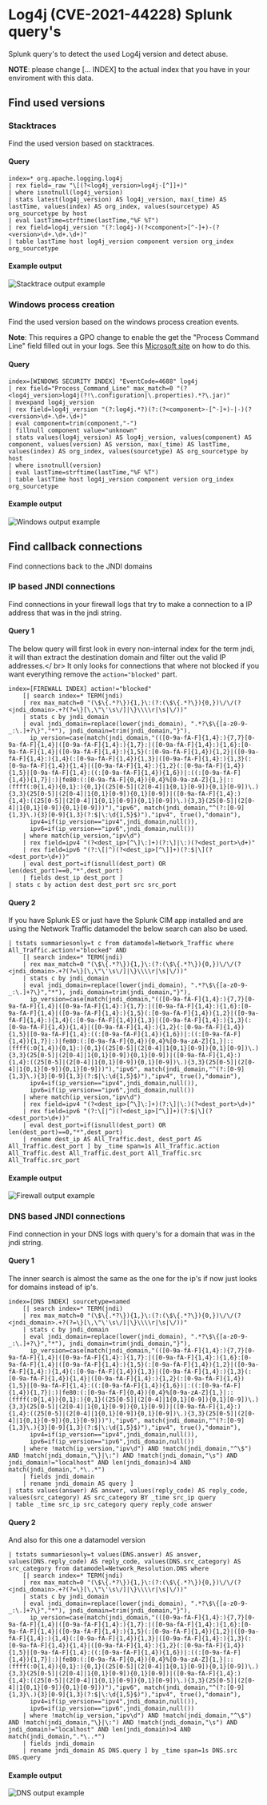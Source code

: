 # Log4j (CVE-2021-44228) Splunk query's
Splunk query's to detect the used Log4j version and detect abuse.

**NOTE**: please change [... INDEX] to the actual index that you have in your enviroment with this data.

## Find used versions
### Stacktraces
Find the used version based on stacktraces.

#### Query
```
index=* org.apache.logging.log4j 
| rex field=_raw "\[(?<log4j_version>log4j-[^]]+)" 
| where isnotnull(log4j_version) 
| stats latest(log4j_version) AS log4j_version, max(_time) AS lastTime, values(index) AS org_index, values(sourcetype) AS org_sourcetype by host 
| eval lastTime=strftime(lastTime,"%F %T")
| rex field=log4j_version "(?:log4j-)(?<component>[^-]+)-(?<version>\d+.\d+.\d+)"
| table lastTime host log4j_version component version org_index org_sourcetype
```
#### Example output
![Stacktrace output example](/images/log4j_stacktrace.PNG?raw=true "Stracktrace example output")

### Windows process creation
Find the used version based on the windows process creation events. 

**Note**: This requires a GPO change to enable the get the "Process Command Line" field filled out in your logs. See this [Microsoft site](https://docs.microsoft.com/en-us/windows-server/identity/ad-ds/manage/component-updates/command-line-process-auditing) on how to do this.

#### Query
```
index=[WINDOWS SECURITY INDEX] "EventCode=4688" log4j
| rex field="Process_Command_Line" max_match=0 "(?<log4j_version>log4j(?!\.configuration|\.properties).*?\.jar)" 
| mvexpand log4j_version
| rex field=log4j_version "(?:log4j.*?)(?:(?<component>-[^-]+)-|-)(?<version>\d+.\d+.\d+)"
| eval component=trim(component,"-")
| fillnull component value="unknown"
| stats values(log4j_version) AS log4j_version, values(component) AS component, values(version) AS version, max(_time) AS lastTime, values(index) AS org_index, values(sourcetype) AS org_sourcetype by host 
| where isnotnull(version)
| eval lastTime=strftime(lastTime,"%F %T")
| table lastTime host log4j_version component version org_index org_sourcetype
```
#### Example output
![Windows output example](/images/log4j_windows.PNG?raw=true "Windows example output")

## Find callback connections
Find connections back to the JNDI domains

### IP based JNDI connections
Find connections in your firewall logs that try to make a connection to a IP address that was in the jndi string.

#### Query 1
The below query will first look in every non-internal index for the term jndi, it will than extract the destination domain and filter out the valid IP addresses.</ br>
It only looks for connections that where not blocked if you want everything remove the `action="blocked"` part.
```
index=[FIREWALL INDEX] action!="blocked"
    [| search index=* TERM(jndi) 
    | rex max_match=0 "(\$\{.*?\}){1,}\:(?:(\$\{.*?\}){0,})\/\/(?<jndi_domain>.+?(?=\}[\,\"\'\s\/]|\}\\\\r|\s|\/))"
    | stats c by jndi_domain 
    | eval jndi_domain=replace(lower(jndi_domain), ".*?\$\{[a-z0-9-_:\.]+?\}","*"), jndi_domain=trim(jndi_domain,"}"),
      ip_version=case(match(jndi_domain,"(([0-9a-fA-F]{1,4}:){7,7}[0-9a-fA-F]{1,4}|([0-9a-fA-F]{1,4}:){1,7}:|([0-9a-fA-F]{1,4}:){1,6}:[0-9a-fA-F]{1,4}|([0-9a-fA-F]{1,4}:){1,5}(:[0-9a-fA-F]{1,4}){1,2}|([0-9a-fA-F]{1,4}:){1,4}(:[0-9a-fA-F]{1,4}){1,3}|([0-9a-fA-F]{1,4}:){1,3}(:[0-9a-fA-F]{1,4}){1,4}|([0-9a-fA-F]{1,4}:){1,2}(:[0-9a-fA-F]{1,4}){1,5}|[0-9a-fA-F]{1,4}:((:[0-9a-fA-F]{1,4}){1,6})|:((:[0-9a-fA-F]{1,4}){1,7}|:)|fe80:(:[0-9a-fA-F]{0,4}){0,4}%[0-9a-zA-Z]{1,}|::(ffff(:0{1,4}){0,1}:){0,1}((25[0-5]|(2[0-4]|1{0,1}[0-9]){0,1}[0-9])\.){3,3}(25[0-5]|(2[0-4]|1{0,1}[0-9]){0,1}[0-9])|([0-9a-fA-F]{1,4}:){1,4}:((25[0-5]|(2[0-4]|1{0,1}[0-9]){0,1}[0-9])\.){3,3}(25[0-5]|(2[0-4]|1{0,1}[0-9]){0,1}[0-9]))"),"ipv6", match(jndi_domain,"^(?:[0-9]{1,3}\.){3}[0-9]{1,3}(?:$|\:\d{1,5}$)"),"ipv4", true(),"domain"), 
      ipv4=if(ip_version=="ipv4",jndi_domain,null()), 
      ipv6=if(ip_version=="ipv6",jndi_domain,null())
    | where match(ip_version,"ipv\d") 
    | rex field=ipv4 "(?<dest_ip>[^\]\:]+)(?:\]|\:)(?<dest_port>\d+)"
    | rex field=ipv6 "(?:\[|^)(?<dest_ip>[^\]]+)(?:$|\](?<dest_port>\d+))"
    | eval dest_port=if(isnull(dest_port) OR len(dest_port)==0,"*",dest_port)
    | fields dest_ip dest_port ] 
| stats c by action dest dest_port src src_port
```

#### Query 2
If you have Splunk ES or just have the Splunk CIM app installed and are using the Network Traffic datamodel the below search can also be used.
```
| tstats summariesonly=t c from datamodel=Network_Traffic where All_Traffic.action!="blocked" AND 
    [| search index=* TERM(jndi) 
    | rex max_match=0 "(\$\{.*?\}){1,}\:(?:(\$\{.*?\}){0,})\/\/(?<jndi_domain>.+?(?=\}[\,\"\'\s\/]|\}\\\\r|\s|\/))" 
    | stats c by jndi_domain 
    | eval jndi_domain=replace(lower(jndi_domain), ".*?\$\{[a-z0-9-_:\.]+?\}","*"), jndi_domain=trim(jndi_domain,"}"),
      ip_version=case(match(jndi_domain,"(([0-9a-fA-F]{1,4}:){7,7}[0-9a-fA-F]{1,4}|([0-9a-fA-F]{1,4}:){1,7}:|([0-9a-fA-F]{1,4}:){1,6}:[0-9a-fA-F]{1,4}|([0-9a-fA-F]{1,4}:){1,5}(:[0-9a-fA-F]{1,4}){1,2}|([0-9a-fA-F]{1,4}:){1,4}(:[0-9a-fA-F]{1,4}){1,3}|([0-9a-fA-F]{1,4}:){1,3}(:[0-9a-fA-F]{1,4}){1,4}|([0-9a-fA-F]{1,4}:){1,2}(:[0-9a-fA-F]{1,4}){1,5}|[0-9a-fA-F]{1,4}:((:[0-9a-fA-F]{1,4}){1,6})|:((:[0-9a-fA-F]{1,4}){1,7}|:)|fe80:(:[0-9a-fA-F]{0,4}){0,4}%[0-9a-zA-Z]{1,}|::(ffff(:0{1,4}){0,1}:){0,1}((25[0-5]|(2[0-4]|1{0,1}[0-9]){0,1}[0-9])\.){3,3}(25[0-5]|(2[0-4]|1{0,1}[0-9]){0,1}[0-9])|([0-9a-fA-F]{1,4}:){1,4}:((25[0-5]|(2[0-4]|1{0,1}[0-9]){0,1}[0-9])\.){3,3}(25[0-5]|(2[0-4]|1{0,1}[0-9]){0,1}[0-9]))"),"ipv6", match(jndi_domain,"^(?:[0-9]{1,3}\.){3}[0-9]{1,3}(?:$|\:\d{1,5}$)"),"ipv4", true(),"domain"), 
      ipv4=if(ip_version=="ipv4",jndi_domain,null()), 
      ipv6=if(ip_version=="ipv6",jndi_domain,null())
    | where match(ip_version,"ipv\d") 
    | rex field=ipv4 "(?<dest_ip>[^\]\:]+)(?:\]|\:)(?<dest_port>\d+)"
    | rex field=ipv6 "(?:\[|^)(?<dest_ip>[^\]]+)(?:$|\](?<dest_port>\d+))"
    | eval dest_port=if(isnull(dest_port) OR len(dest_port)==0,"*",dest_port)
    | rename dest_ip AS All_Traffic.dest, dest_port AS All_Traffic.dest_port ] by _time span=1s All_Traffic.action All_Traffic.dest All_Traffic.dest_port All_Traffic.src All_Traffic.src_port
```

#### Example output
![Firewall output example](/images/log4j_firewall.PNG?raw=true "Firewall example output")

### DNS based JNDI connections
Find connection in your DNS logs with query's for a domain that was in the jndi string.

#### Query 1
The inner search is almost the same as the one for the ip's if now just looks for domains instead of ip's.
```
index=[DNS INDEX] sourcetype=named 
    [| search index=* TERM(jndi) 
    | rex max_match=0 "(\$\{.*?\}){1,}\:(?:(\$\{.*?\}){0,})\/\/(?<jndi_domain>.+?(?=\}[\,\"\'\s\/]|\}\\\\r|\s|\/))" 
    | stats c by jndi_domain 
    | eval jndi_domain=replace(lower(jndi_domain), ".*?\$\{[a-z0-9-_:\.]+?\}","*"), jndi_domain=trim(jndi_domain,"}"),
      ip_version=case(match(jndi_domain,"(([0-9a-fA-F]{1,4}:){7,7}[0-9a-fA-F]{1,4}|([0-9a-fA-F]{1,4}:){1,7}:|([0-9a-fA-F]{1,4}:){1,6}:[0-9a-fA-F]{1,4}|([0-9a-fA-F]{1,4}:){1,5}(:[0-9a-fA-F]{1,4}){1,2}|([0-9a-fA-F]{1,4}:){1,4}(:[0-9a-fA-F]{1,4}){1,3}|([0-9a-fA-F]{1,4}:){1,3}(:[0-9a-fA-F]{1,4}){1,4}|([0-9a-fA-F]{1,4}:){1,2}(:[0-9a-fA-F]{1,4}){1,5}|[0-9a-fA-F]{1,4}:((:[0-9a-fA-F]{1,4}){1,6})|:((:[0-9a-fA-F]{1,4}){1,7}|:)|fe80:(:[0-9a-fA-F]{0,4}){0,4}%[0-9a-zA-Z]{1,}|::(ffff(:0{1,4}){0,1}:){0,1}((25[0-5]|(2[0-4]|1{0,1}[0-9]){0,1}[0-9])\.){3,3}(25[0-5]|(2[0-4]|1{0,1}[0-9]){0,1}[0-9])|([0-9a-fA-F]{1,4}:){1,4}:((25[0-5]|(2[0-4]|1{0,1}[0-9]){0,1}[0-9])\.){3,3}(25[0-5]|(2[0-4]|1{0,1}[0-9]){0,1}[0-9]))"),"ipv6", match(jndi_domain,"^(?:[0-9]{1,3}\.){3}[0-9]{1,3}(?:$|\:\d{1,5}$)"),"ipv4", true(),"domain"), 
      ipv4=if(ip_version=="ipv4",jndi_domain,null()), 
      ipv6=if(ip_version=="ipv6",jndi_domain,null())
    | where !match(ip_version,"ipv\d") AND !match(jndi_domain,"^\$") AND !match(jndi_domain,"\}|\:") AND !match(jndi_domain,"\s") AND jndi_domain!="localhost" AND len(jndi_domain)>4 AND match(jndi_domain,".*\..*")
    | fields jndi_domain 
    | rename jndi_domain AS query ]
| stats values(answer) AS answer, values(reply_code) AS reply_code, values(src_category) AS src_category BY _time src_ip query
| table _time src_ip src_category query reply_code answer
```

#### Query 2
And also for this one a datamodel version
```
| tstats summariesonly=t values(DNS.answer) AS answer, values(DNS.reply_code) AS reply_code, values(DNS.src_category) AS src_category from datamodel=Network_Resolution.DNS where 
    [| search index=* TERM(jndi) 
    | rex max_match=0 "(\$\{.*?\}){1,}\:(?:(\$\{.*?\}){0,})\/\/(?<jndi_domain>.+?(?=\}[\,\"\'\s\/]|\}\\\\r|\s|\/))" 
    | stats c by jndi_domain 
    | eval jndi_domain=replace(lower(jndi_domain), ".*?\$\{[a-z0-9-_:\.]+?\}","*"), jndi_domain=trim(jndi_domain,"}"),
      ip_version=case(match(jndi_domain,"(([0-9a-fA-F]{1,4}:){7,7}[0-9a-fA-F]{1,4}|([0-9a-fA-F]{1,4}:){1,7}:|([0-9a-fA-F]{1,4}:){1,6}:[0-9a-fA-F]{1,4}|([0-9a-fA-F]{1,4}:){1,5}(:[0-9a-fA-F]{1,4}){1,2}|([0-9a-fA-F]{1,4}:){1,4}(:[0-9a-fA-F]{1,4}){1,3}|([0-9a-fA-F]{1,4}:){1,3}(:[0-9a-fA-F]{1,4}){1,4}|([0-9a-fA-F]{1,4}:){1,2}(:[0-9a-fA-F]{1,4}){1,5}|[0-9a-fA-F]{1,4}:((:[0-9a-fA-F]{1,4}){1,6})|:((:[0-9a-fA-F]{1,4}){1,7}|:)|fe80:(:[0-9a-fA-F]{0,4}){0,4}%[0-9a-zA-Z]{1,}|::(ffff(:0{1,4}){0,1}:){0,1}((25[0-5]|(2[0-4]|1{0,1}[0-9]){0,1}[0-9])\.){3,3}(25[0-5]|(2[0-4]|1{0,1}[0-9]){0,1}[0-9])|([0-9a-fA-F]{1,4}:){1,4}:((25[0-5]|(2[0-4]|1{0,1}[0-9]){0,1}[0-9])\.){3,3}(25[0-5]|(2[0-4]|1{0,1}[0-9]){0,1}[0-9]))"),"ipv6", match(jndi_domain,"^(?:[0-9]{1,3}\.){3}[0-9]{1,3}(?:$|\:\d{1,5}$)"),"ipv4", true(),"domain"), 
      ipv4=if(ip_version=="ipv4",jndi_domain,null()), 
      ipv6=if(ip_version=="ipv6",jndi_domain,null())
    | where !match(ip_version,"ipv\d") AND !match(jndi_domain,"^\$") AND !match(jndi_domain,"\}|\:") AND !match(jndi_domain,"\s") AND jndi_domain!="localhost" AND len(jndi_domain)>4 AND match(jndi_domain,".*\..*")
    | fields jndi_domain
    | rename jndi_domain AS DNS.query ] by _time span=1s DNS.src DNS.query
```

#### Example output
![DNS output example](/images/log4j_dns.PNG?raw=true "DNS example output")
